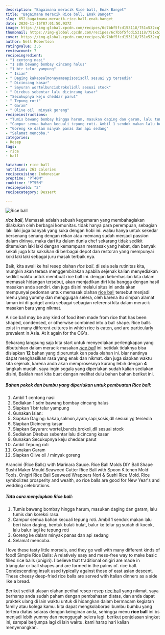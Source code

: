 ```yaml
---
description: "Bagaimana meracik Rice ball, Enak Banget"
title: "Bagaimana meracik Rice ball, Enak Banget"
slug: 652-bagaimana-meracik-rice-ball-enak-banget
date: 2020-11-15T07:01:50.937Z
image: https://img-global.cpcdn.com/recipes/6c7bbf5fcd153118/751x532cq70/rice-ball-foto-resep-utama.jpg
thumbnail: https://img-global.cpcdn.com/recipes/6c7bbf5fcd153118/751x532cq70/rice-ball-foto-resep-utama.jpg
cover: https://img-global.cpcdn.com/recipes/6c7bbf5fcd153118/751x532cq70/rice-ball-foto-resep-utama.jpg
author: Nell Robertson
ratingvalue: 3.6
reviewcount: 7
recipeingredient:
- "1 centong nasi"
- "1 sdm bawang bombay cincang halus"
- "1 btr telur yampung"
- " Isian"
- " Daging kakapsalmonayamsapisosisdll sesuai yg tersedia"
- " Dicincang kasar"
- " Sayuran wortelbuncisbrokolidll sesuai stock"
- " Direbus sebentar lalu dicincang kasar"
- "Secukupnya keju cheddar parut"
- " Tepung roti"
- " Garam"
- " Olive oil  minyak goreng"
recipeinstructions:
- "Tumis bawang bombay hingga harum, masukan daging dan garam, lalu tumis dan koreksi rasa."
- "Campur semua bahan kecuali tepung roti. Ambil 1 sendok makan lalu beri isian daging, bentuk bulat-bulat, balur ke telur yg sudah di kocok, lalu balur lagi ke tepung roti"
- "Goreng ke dalam minyak panas dan api sedang"
- "Selamat mencoba."
categories:
- Resep
tags:
- rice
- ball

katakunci: rice ball 
nutrition: 261 calories
recipecuisine: Indonesian
preptime: "PT40M"
cooktime: "PT55M"
recipeyield: "2"
recipecategory: Dessert

---
```



![Rice ball](https://img-global.cpcdn.com/recipes/6c7bbf5fcd153118/751x532cq70/rice-ball-foto-resep-utama.jpg)

<b><i>rice ball</i></b>, Memasak adalah sebuah kegemaran yang membahagiakan dilakukan oleh berbagai komunitas. tidak hanya para perempuan, sebagian laki laki juga banyak yang suka dengan hobi ini. walau hanya untuk sekedar bersenang senang dengan rekan atau memang sudah menjadi passion dalam dirinya. maka dari itu dalam dunia chef sekarang tidak sedikit ditemukan laki laki dengan kemampuan memasak yang hebat, dan banyak sekali juga kita saksikan di berbagai depot dan restoran yang mempunyai koki laki laki sebagai juru masak terbaik nya.

Baik, kita awali ke hal resep olahan <i>rice ball</i>. di sela sela rutinitas kita, mungkin akan terasa menggembirakan apabila sejenak kalian menyediakan sedikit waktu untuk membuat rice ball ini. dengan keberhasilan kita dalam memasak hidangan tersebut, akan menjadikan diri kita bangga dengan hasil masakan anda sendiri. dan juga disini melalui situs ini anda akan mempunyai pedoman untuk memasak olahan <u>rice ball</u> tersebut menjadi menu yang yummy dan menggugah selera, oleh karena itu simpan alamat laman ini di gadget anda sebagai sebagian referensi kita dalam meracik masakan baru yang nikmat.

A rice ball may be any kind of food item made from rice that has been shaped, condensed, or otherwise combined into a ball shape. Rice balls exist in many different cultures in which rice is eaten, and are particularly prevalent in Asia. At it again for the OG&#39;s.


Sekarang langsung saja kita start untuk menyediakan perlengkapan yang dibutuhkan dalam meracik masakan <u><i>rice ball</i></u> ini. setidak tidaknya bisa disiapkan <b>12</b> bahan yang diperuntuk kan pada olahan ini. biar nantinya dapat menghasilkan rasa yang enak dan nikmat. dan juga siapkan waktu kita sejenak, karena anda akan memprosesnya kurang lebih dengan <b>4</b> langkah mudah. saya ingin segala yang diperlukan sudah kalian sediakan disini, Baiklah mari kita buat dengan melihat dulu bahan bahan berikut ini.

<!--inarticleads1-->

##### Bahan pokok dan bumbu yang diperlukan untuk pembuatan Rice ball:

1. Ambil 1 centong nasi
1. Sediakan 1 sdm bawang bombay cincang halus
1. Siapkan 1 btr telur yampung
1. Gunakan  Isian:
1. Siapkan  Daging: kakap,salmon,ayam,sapi,sosis,dll sesuai yg tersedia
1. Siapkan  Dicincang kasar
1. Siapkan  Sayuran: wortel,buncis,brokoli,dll sesuai stock
1. Sediakan  Direbus sebentar lalu dicincang kasar
1. Gunakan Secukupnya keju cheddar parut
1. Ambil  Tepung roti
1. Gunakan  Garam
1. Siapkan  Olive oil / minyak goreng


Arancini (Rice Balls) with Marinara Sauce. Rice Ball Molds DIY Ball Shape Sushi Maker Mould Seaweed Cutter Rice Ball with Spoon Kitchen Mold Tools. Onigiri Rice Ball Seaweed Wrappers Nori &amp; Sushi Rice Mold. Rice symbolizes prosperity and wealth, so rice balls are good for New Year&#39;s and wedding celebrations. 

<!--inarticleads2-->

##### Tata cara menyiapkan Rice ball:

1. Tumis bawang bombay hingga harum, masukan daging dan garam, lalu tumis dan koreksi rasa.
1. Campur semua bahan kecuali tepung roti. Ambil 1 sendok makan lalu beri isian daging, bentuk bulat-bulat, balur ke telur yg sudah di kocok, lalu balur lagi ke tepung roti
1. Goreng ke dalam minyak panas dan api sedang
1. Selamat mencoba.


I love these tasty little morsels, and they go well with many different kinds of food! Simple Rice Balls: A relatively easy and mess-free way to make basic filled rice balls (onigiri). I believe that traditional onigiri are made in triangular or ball shapes and are formed in the palms of. rice ball. Condescending insult used typically against those of east asian descent. These cheesy deep-fried rice balls are served with Italian dinners as a side like a bread. 

Berikut sedikit ulasan olahan perihal resep resep <u>rice ball</u> yang nikmat. saya berharap anda sudah paham dengan pembahasan diatas, dan anda dapat praktek ulang di lain waktu untuk di hidangkan dalam bermacam kegiatan family atau kolega kamu. kita dapat mengkolaborasi bumbu bumbu yang tertera diatas selaras dengan keinginan anda, sehingga menu <b>rice ball</b> ini bs menjadi lebih yummy dan menggugah selera lagi. berikut penjelasan singkat ini, sampai berjumpa lagi di lain waktu. kami harap hari kalian menyenangkan.

